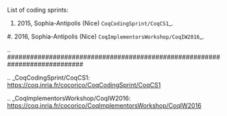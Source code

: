 List of coding sprints:

1. 2015, Sophia-Antipolis (Nice) `CoqCodingSprint/CoqCS1`_.

#. 2016, Sophia-Antipolis (Nice) `CoqImplementorsWorkshop/CoqIW2016`_.

.. ############################################################################

.. _CoqCodingSprint/CoqCS1: https://coq.inria.fr/cocorico/CoqCodingSprint/CoqCS1

.. _CoqImplementorsWorkshop/CoqIW2016: https://coq.inria.fr/cocorico/CoqImplementorsWorkshop/CoqIW2016

